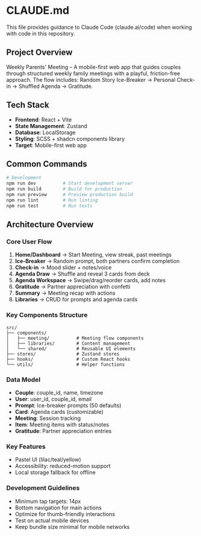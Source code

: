 # CLAUDE.md

This file provides guidance to Claude Code (claude.ai/code) when working with code in this repository.

## Project Overview

Weekly Parents' Meeting – A mobile-first web app that guides couples through structured weekly family meetings with a playful, friction-free approach. The flow includes: Random Story Ice-Breaker → Personal Check-in → Shuffled Agenda → Gratitude.

## Tech Stack

- **Frontend**: React + Vite
- **State Management**: Zustand
- **Database**: LocalStorage
- **Styling**: SCSS + shadcn components library
- **Target**: Mobile-first web app

## Common Commands

```bash
# Development
npm run dev          # Start development server
npm run build        # Build for production
npm run preview      # Preview production build
npm run lint         # Run linting
npm run test         # Run tests
```

## Architecture Overview

### Core User Flow
1. **Home/Dashboard** → Start Meeting, view streak, past meetings
2. **Ice-Breaker** → Random prompt, both partners confirm completion
3. **Check-in** → Mood slider + notes/voice
4. **Agenda Draw** → Shuffle and reveal 3 cards from deck
5. **Agenda Workspace** → Swipe/drag/reorder cards, add notes
6. **Gratitude** → Partner appreciation with confetti
7. **Summary** → Meeting recap with actions
8. **Libraries** → CRUD for prompts and agenda cards

### Key Components Structure
```
src/
├── components/
│   ├── meeting/          # Meeting flow components
│   ├── libraries/        # Content management
│   └── shared/           # Reusable UI elements
├── stores/               # Zustand stores
├── hooks/                # Custom React hooks
└── utils/                # Helper functions
```

### Data Model
- **Couple**: couple_id, name, timezone
- **User**: user_id, couple_id, email
- **Prompt**: Ice-breaker prompts (50 defaults)
- **Card**: Agenda cards (customizable)
- **Meeting**: Session tracking
- **Item**: Meeting items with status/notes
- **Gratitude**: Partner appreciation entries

### Key Features
- Pastel UI (lilac/teal/yellow)
- Accessibility: reduced-motion support
- Local storage fallback for offline

### Development Guidelines
- Minimum tap targets: 14px
- Bottom navigation for main actions
- Optimize for thumb-friendly interactions
- Test on actual mobile devices
- Keep bundle size minimal for mobile networks
